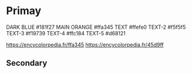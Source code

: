 # Primay

DARK BLUE #181f27
MAIN ORANGE #ffa345
TEXT #ffefe0
TEXT-2 #f5f5f5
TEXT-3 #f19739
TEXT-4 #ffc184
TEXT-5 #d68121

https://encycolorpedia.fr/ffa345
https://encycolorpedia.fr/45d9ff


## Secondary